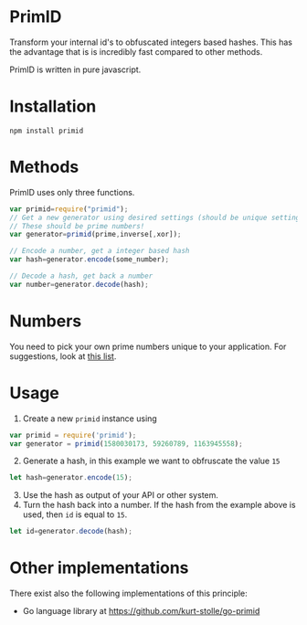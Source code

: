 # PrimID
Transform your internal id's to obfuscated integers based hashes.
This has the advantage that is is incredibly fast compared to other methods.

PrimID is written in pure javascript.

# Installation
`npm install primid`

# Methods
PrimID uses only three functions.
```javascript
var primid=require("primid");
// Get a new generator using desired settings (should be unique settings per application).
// These should be prime numbers!
var generator=primid(prime,inverse[,xor]);

// Encode a number, get a integer based hash
var hash=generator.encode(some_number);

// Decode a hash, get back a number
var number=generator.decode(hash);
```

# Numbers
You need to pick your own prime numbers unique to your application. For suggestions, look at [this list](http://primes.utm.edu/lists/small/millions/).

# Usage
1. Create a new `primid` instance using
```javascript
var primid = require('primid');
var generator = primid(1580030173, 59260789, 1163945558);
```
2. Generate a hash, in this example we want to obfruscate the value `15`
```javascript
let hash=generator.encode(15);
```
3. Use the hash as output of your API or other system.
4. Turn the hash back into a number. If the hash from the example above is used, then `id` is equal to `15`.
```javascript
let id=generator.decode(hash);
```

# Other implementations
There exist also the following implementations of this principle:
- Go language library at https://github.com/kurt-stolle/go-primid

